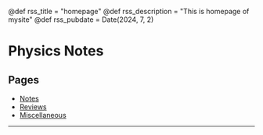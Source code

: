 @def rss_title = "homepage"
@def rss_description = "This is homepage of mysite"
@def rss_pubdate = Date(2024, 7, 2)

# Physics Notes

<!-- ## Abstract -->

<!--\tableofcontents you can use \toc as well -->




## Pages

* [Notes](/Notes/)
* [Reviews](/REVIEW/)
* [Miscellaneous](/MISCELLANEOUS/)

---

